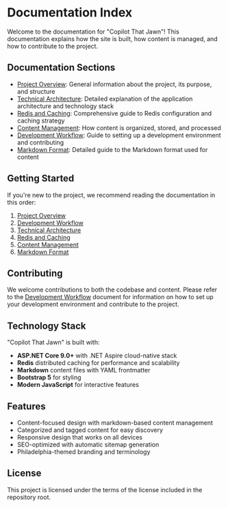 # Documentation Index

Welcome to the documentation for "Copilot That Jawn"! This documentation explains how the site is built, how content is managed, and how to contribute to the project.

## Documentation Sections

- [Project Overview](overview.md): General information about the project, its purpose, and structure
- [Technical Architecture](technical-architecture.md): Detailed explanation of the application architecture and technology stack
- [Redis and Caching](redis-caching.md): Comprehensive guide to Redis configuration and caching strategy
- [Content Management](content-management.md): How content is organized, stored, and processed
- [Development Workflow](development-workflow.md): Guide to setting up a development environment and contributing
- [Markdown Format](markdown-format.md): Detailed guide to the Markdown format used for content

## Getting Started

If you're new to the project, we recommend reading the documentation in this order:

1. [Project Overview](overview.md)
2. [Development Workflow](development-workflow.md)
3. [Technical Architecture](technical-architecture.md)
4. [Redis and Caching](redis-caching.md)
5. [Content Management](content-management.md)
6. [Markdown Format](markdown-format.md)

## Contributing

We welcome contributions to both the codebase and content. Please refer to the [Development Workflow](development-workflow.md) document for information on how to set up your development environment and contribute to the project.

## Technology Stack

"Copilot That Jawn" is built with:

- **ASP.NET Core 9.0+** with .NET Aspire cloud-native stack
- **Redis** distributed caching for performance and scalability
- **Markdown** content files with YAML frontmatter
- **Bootstrap 5** for styling
- **Modern JavaScript** for interactive features

## Features

- Content-focused design with markdown-based content management
- Categorized and tagged content for easy discovery
- Responsive design that works on all devices
- SEO-optimized with automatic sitemap generation
- Philadelphia-themed branding and terminology

## License

This project is licensed under the terms of the license included in the repository root.
